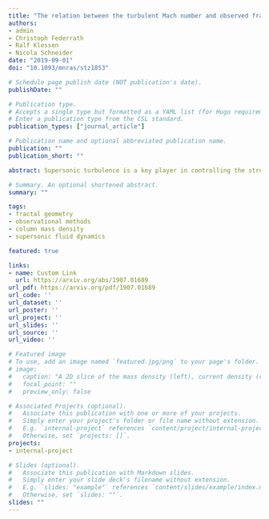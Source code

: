 ```yaml
---
title: "The relation between the turbulent Mach number and observed fractal dimensions of turbulent clouds"
authors:
- admin
- Christoph Federrath
- Ralf Klessen
- Nicola Schneider
date: "2019-09-01"
doi: "10.1093/mnras/stz1853"

# Schedule page publish date (NOT publication's date).
publishDate: ""

# Publication type.
# Accepts a single type but formatted as a YAML list (for Hugo requirements).
# Enter a publication type from the CSL standard.
publication_types: ["journal_article"]

# Publication name and optional abbreviated publication name.
publication: ""
publication_short: ""

abstract: Supersonic turbulence is a key player in controlling the structure and star formation potential of molecular clouds (MCs). The three-dimensional (3D) turbulent Mach number, M, allows us to predict the rate of star formation. However, determining Mach numbers in observations is challenging because it requires accurate measurements of the velocity dispersion. Moreover, observations are limited to two-dimensional (2D) projections of the MCs and velocity information can usually only be obtained for the line-of-sight component. Here we present a new method that allows us to estimate M from the 2D column density, Σ, by analysing the fractal dimension, D. We do this by computing D for six simulations, ranging between 1 and 100 in M. From this data we are able to construct an empirical relation, log M(D) = ξ _1(erfc^{-1} [(D-{D_min})/Ω ] + ξ _2), where erfc^{-1} is the inverse complimentary error function, D_min= 1.55 ± 0.13 is the minimum fractal dimension of Σ, Ω = 0.22 ± 0.07, ξ1 = 0.9 ± 0.1, and ξ2 = 0.2 ± 0.2. We test the accuracy of this new relation on column density maps from Herschel observations of two quiescent subregions in the Polaris Flare MC, `saxophone' and `quiet'. We measure M∼ 10 and M∼ 2 for the subregions, respectively, which are similar to previous estimates based on measuring the velocity dispersion from molecular line data. These results show that this new empirical relation can provide useful estimates of the cloud kinematics, solely based upon the geometry from the column density of the cloud.

# Summary. An optional shortened abstract.
summary: ""

tags:
- fractal geometry
- observational methods
- column mass density
- supersonic fluid dynamics

featured: true

links:
- name: Custom Link
  url: https://arxiv.org/abs/1907.01689
url_pdf: https://arxiv.org/pdf/1907.01689
url_code: ''
url_dataset: ''
url_poster: ''
url_project: ''
url_slides: ''
url_source: ''
url_video: ''

# Featured image
# To use, add an image named `featured.jpg/png` to your page's folder. 
# image:
#   caption: "A 2D slice of the mass density (left), current density (right) and magnetic field (white streamlines)."
#   focal_point: ""
#   preview_only: false

# Associated Projects (optional).
#   Associate this publication with one or more of your projects.
#   Simply enter your project's folder or file name without extension.
#   E.g. `internal-project` references `content/project/internal-project/index.md`.
#   Otherwise, set `projects: []`.
projects:
- internal-project

# Slides (optional).
#   Associate this publication with Markdown slides.
#   Simply enter your slide deck's filename without extension.
#   E.g. `slides: "example"` references `content/slides/example/index.md`.
#   Otherwise, set `slides: ""`.
slides: ""
---
```


<!-- This work is driven by the results in my [previous paper](/publication/conference-paper/) on LLMs.

{{% callout note %}}
Create your slides in Markdown - click the *Slides* button to check out the example.
{{% /callout %}}

Add the publication's **full text** or **supplementary notes** here. You can use rich formatting such as including [code, math, and images](https://docs.hugoblox.com/content/writing-markdown-latex/). -->

